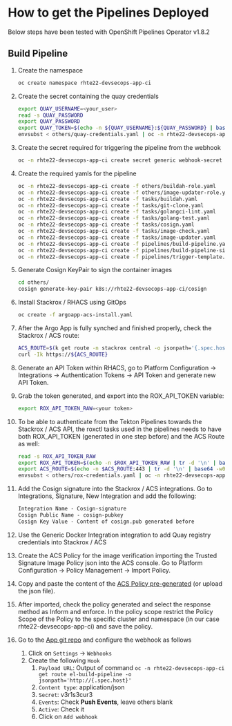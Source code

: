 # How to get the Pipelines Deployed

Below steps have been tested with OpenShift Pipelines Operator v1.8.2

## Build Pipeline

1. Create the namespace

    ~~~sh
    oc create namespace rhte22-devsecops-app-ci
    ~~~
2. Create the secret containing the quay credentials

    ~~~sh
    export QUAY_USERNAME=<your_user>
    read -s QUAY_PASSWORD
    export QUAY_PASSWORD
    export QUAY_TOKEN=$(echo -n ${QUAY_USERNAME}:${QUAY_PASSWORD} | base64 -w0)
    envsubst < others/quay-credentials.yaml | oc -n rhte22-devsecops-app-ci create -f -
    ~~~
3. Create the secret required for triggering the pipeline from the webhook

    ~~~sh
    oc -n rhte22-devsecops-app-ci create secret generic webhook-secret --from-literal=secret=v3r1s3cur3
    ~~~
4. Create the required yamls for the pipeline

    ~~~sh
    oc -n rhte22-devsecops-app-ci create -f others/buildah-role.yaml
    oc -n rhte22-devsecops-app-ci create -f others/image-updater-role.yaml
    oc -n rhte22-devsecops-app-ci create -f tasks/buildah.yaml
    oc -n rhte22-devsecops-app-ci create -f tasks/git-clone.yaml
    oc -n rhte22-devsecops-app-ci create -f tasks/golangci-lint.yaml
    oc -n rhte22-devsecops-app-ci create -f tasks/golang-test.yaml
    oc -n rhte22-devsecops-app-ci create -f tasks/cosign.yaml
    oc -n rhte22-devsecops-app-ci create -f tasks/image-check.yaml
    oc -n rhte22-devsecops-app-ci create -f tasks/image-updater.yaml
    oc -n rhte22-devsecops-app-ci create -f pipelines/build-pipeline.yaml
    oc -n rhte22-devsecops-app-ci create -f pipelines/build-pipeline-signed.yaml
    oc -n rhte22-devsecops-app-ci create -f pipelines/trigger-template.yaml
    ~~~
5. Generate Cosign KeyPair to sign the container images

    ~~~sh
    cd others/
    cosign generate-key-pair k8s://rhte22-devsecops-app-ci/cosign
    ~~~
6. Install Stackrox / RHACS using GitOps

    ~~~sh
    oc create -f argoapp-acs-install.yaml
    ~~~
7.  After the Argo App is fully synched and finished properly, check the Stackrox / ACS route:

    ~~~sh
    ACS_ROUTE=$(k get route -n stackrox central -o jsonpath='{.spec.host}')
    curl -Ik https://${ACS_ROUTE}
    ~~~

8. Generate an API Token within RHACS, go to Platform Configuration -> Integrations -> Authentication Tokens -> API Token and generate new API Token.
9. Grab the token generated, and export into the ROX_API_TOKEN variable:

    ~~~sh
    export ROX_API_TOKEN_RAW=<your token>
    ~~~
10. To be able to authenticate from the Tekton Pipelines towards the Stackrox / ACS API, the roxctl tasks used in the pipelines needs to have both ROX_API_TOKEN (generated in one step before) and the ACS Route as well:

    ~~~sh
    read -s ROX_API_TOKEN_RAW
    export ROX_API_TOKEN=$(echo -n $ROX_API_TOKEN_RAW | tr -d '\n' | base64 -w0)
    export ACS_ROUTE=$(echo -n $ACS_ROUTE:443 | tr -d '\n' | base64 -w0)
    envsubst < others/rox-credentials.yaml | oc -n rhte22-devsecops-app-ci create -f -
    ~~~

11. Add the Cosign signature into the Stackrox / ACS integrations. Go to Integrations, Signature, New Integration and add the following:

    ```md
    Integration Name - Cosign-signature
    Cosign Public Name - cosign-pubkey
    Cosign Key Value - Content of cosign.pub generated before
    ```

12. Use the Generic Docker Integration integration to add Quay registry credentials into Stackrox / ACS

13. Create the ACS Policy for the image verification importing the Trusted Signature Image Policy json into the ACS console. Go to Platform Configuration -> Policy Management -> Import Policy.

14. Copy and paste the content of the [ACS Policy pre-generated](https://raw.githubusercontent.com/rcarrata/ocp4-network-security/sign-acs/sign-images/policies/signed-image-policy.json) (or upload the json file).

15. After imported, check the policy generated and select the response method as Inform and enforce. In the policy scope restrict the Policy Scope of the Policy to the specific cluster and namespace (in our case rhte22-devsecops-app-ci) and save the policy.

8. Go to the [App git repo](https://github.com/ocp-tigers/rhte22-devsecops-app) and configure the webhook as follows

    1. Click on `Settings` -> `Webhooks`
    2. Create the following `Hook`
       1. `Payload URL`: Output of command `oc -n rhte22-devsecops-app-ci get route el-build-pipeline -o jsonpath='http://{.spec.host}'`
       2. `Content type`: application/json
       3. `Secret`: v3r1s3cur3
       4. `Events`: Check **Push Events**, leave others blank
       5. `Active`: Check it
       6. Click on `Add webhook`
